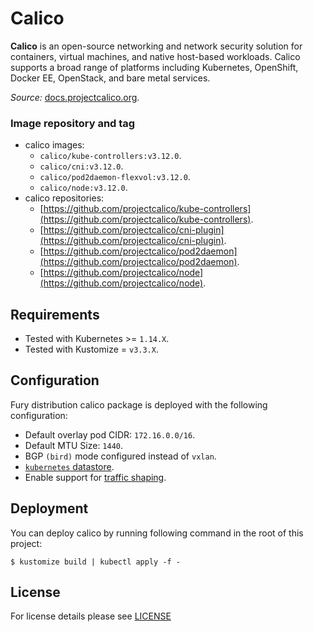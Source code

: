 # Calico

**Calico** is an open-source networking and network security solution for containers, virtual machines, and
native host-based workloads. Calico supports a broad range of platforms including Kubernetes, OpenShift, Docker EE,
OpenStack, and bare metal services.

*Source:* [docs.projectcalico.org](https://docs.projectcalico.org/introduction/).

### Image repository and tag

- calico images:
  - `calico/kube-controllers:v3.12.0`.
  - `calico/cni:v3.12.0`.
  - `calico/pod2daemon-flexvol:v3.12.0`.
  - `calico/node:v3.12.0`.
- calico repositories:
  - [https://github.com/projectcalico/kube-controllers](https://github.com/projectcalico/kube-controllers).
  - [https://github.com/projectcalico/cni-plugin](https://github.com/projectcalico/cni-plugin).
  - [https://github.com/projectcalico/pod2daemon](https://github.com/projectcalico/pod2daemon).
  - [https://github.com/projectcalico/node](https://github.com/projectcalico/node).

## Requirements

- Tested with Kubernetes >= `1.14.X`.
- Tested with Kustomize = `v3.3.X`.

## Configuration

Fury distribution calico package is deployed with the following configuration:
- Default overlay pod CIDR: `172.16.0.0/16`.
- Default MTU Size: `1440`.
- BGP `(bird)` mode configured instead of `vxlan`.
- [`kubernetes` datastore](https://docs.projectcalico.org/getting-started/kubernetes/hardway/the-calico-datastore#using-kubernetes-as-the-datastore).
- Enable support for [traffic shaping](https://kubernetes.io/docs/concepts/extend-kubernetes/compute-storage-net/network-plugins/#support-traffic-shaping).

## Deployment

You can deploy calico by running following command in the root of this project:

```shell
$ kustomize build | kubectl apply -f -
```

## License

For license details please see [LICENSE](./../../LICENSE)
